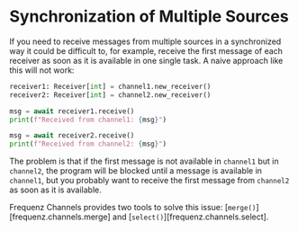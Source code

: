 # Synchronization of Multiple Sources

If you need to receive messages from multiple sources in a synchronized way it
could be difficult to, for example, receive the first message of each receiver
as soon as it is available in one single task. A naive approach like this will
not work:

```python show_lines="4:"
receiver1: Receiver[int] = channel1.new_receiver()
receiver2: Receiver[int] = channel2.new_receiver()

msg = await receiver1.receive()
print(f"Received from channel1: {msg}")

msg = await receiver2.receive()
print(f"Received from channel2: {msg}")
```

The problem is that if the first message is not available in `channel1` but in
`channel2`, the program will be blocked until a message is available in
`channel1`, but you probably want to receive the first message from `channel2`
as soon as it is available.

Frequenz Channels provides two tools to solve this issue:
[`merge()`][frequenz.channels.merge] and
[`select()`][frequenz.channels.select].
